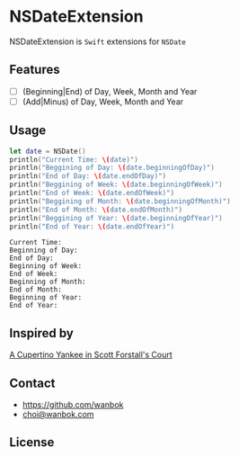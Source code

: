 # NSDateExtension

NSDateExtension is `Swift` extensions for `NSDate`

## Features
- [ ] (Beginning|End) of Day, Week, Month and Year
- [ ] (Add|Minus) of Day, Week, Month and Year

## Usage

```swift
let date = NSDate()
println("Current Time: \(date)")
println("Beggining of Day: \(date.beginningOfDay)")
println("End of Day: \(date.endOfDay)")
println("Beggining of Week: \(date.beginningOfWeek)")
println("End of Week: \(date.endOfWeek)")
println("Beggining of Month: \(date.beginningOfMonth)")
println("End of Month: \(date.endOfMonth)")
println("Beggining of Year: \(date.beginningOfYear)")
println("End of Year: \(date.endOfYear)")
```

``` Result
Current Time: 
Beginning of Day: 
End of Day: 
Beginning of Week: 
End of Week: 
Beginning of Month: 
End of Month: 
Beginning of Year: 
End of Year: 
```

## Inspired by

[A Cupertino Yankee in Scott Forstall's Court](https://github.com/mattt/CupertinoYankee)

## Contact

- https://github.com/wanbok
- choi@wanbok.com

## License